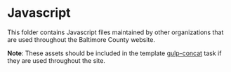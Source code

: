 # Javascript
This folder contains Javascript files maintained by other organizations that are used throughout the Baltimore County website.  

**Note**: These assets should be included in the template [gulp-concat](https://github.com/martypowell/baltimorecountymd.gov-assets/blob/master/gulpfile.js) task if they are used throughout the site.